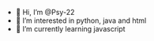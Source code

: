 - 👋 Hi, I’m @Psy-22
- 👀 I’m interested in python, java and html
- 🌱 I’m currently learning javascript

<!---
Psy-22/Psy-22 is a ✨ special ✨ repository because its `README.md` (this file) appears on your GitHub profile.
You can click the Preview link to take a look at your changes.
--->
